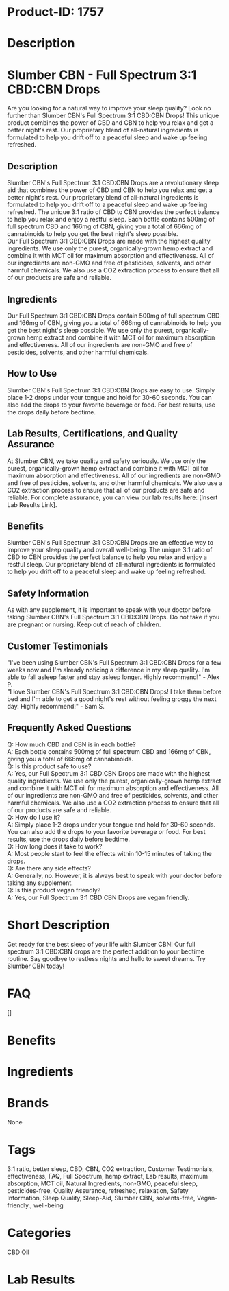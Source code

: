 # Product-ID: 1757

# Description

<h1>Slumber CBN - Full Spectrum 3:1 CBD:CBN Drops</h1>
<p>Are you looking for a natural way to improve your sleep quality? Look no further than Slumber CBN's Full Spectrum 3:1 CBD:CBN Drops! This unique product combines the power of CBD and CBN to help you relax and get a better night's rest. Our proprietary blend of all-natural ingredients is formulated to help you drift off to a peaceful sleep and wake up feeling refreshed.</p>
<h2>Description</h2>
<p>Slumber CBN's Full Spectrum 3:1 CBD:CBN Drops are a revolutionary sleep aid that combines the power of CBD and CBN to help you relax and get a better night's rest. Our proprietary blend of all-natural ingredients is formulated to help you drift off to a peaceful sleep and wake up feeling refreshed. The unique 3:1 ratio of CBD to CBN provides the perfect balance to help you relax and enjoy a restful sleep. Each bottle contains 500mg of full spectrum CBD and 166mg of CBN, giving you a total of 666mg of cannabinoids to help you get the best night's sleep possible.<br />
Our Full Spectrum 3:1 CBD:CBN Drops are made with the highest quality ingredients. We use only the purest, organically-grown hemp extract and combine it with MCT oil for maximum absorption and effectiveness. All of our ingredients are non-GMO and free of pesticides, solvents, and other harmful chemicals. We also use a CO2 extraction process to ensure that all of our products are safe and reliable.</p>
<h2>Ingredients</h2>
<p>Our Full Spectrum 3:1 CBD:CBN Drops contain 500mg of full spectrum CBD and 166mg of CBN, giving you a total of 666mg of cannabinoids to help you get the best night's sleep possible. We use only the purest, organically-grown hemp extract and combine it with MCT oil for maximum absorption and effectiveness. All of our ingredients are non-GMO and free of pesticides, solvents, and other harmful chemicals.</p>
<h2>How to Use</h2>
<p>Slumber CBN's Full Spectrum 3:1 CBD:CBN Drops are easy to use. Simply place 1-2 drops under your tongue and hold for 30-60 seconds. You can also add the drops to your favorite beverage or food. For best results, use the drops daily before bedtime.</p>
<h2>Lab Results, Certifications, and Quality Assurance</h2>
<p>At Slumber CBN, we take quality and safety seriously. We use only the purest, organically-grown hemp extract and combine it with MCT oil for maximum absorption and effectiveness. All of our ingredients are non-GMO and free of pesticides, solvents, and other harmful chemicals. We also use a CO2 extraction process to ensure that all of our products are safe and reliable. For complete assurance, you can view our lab results here: [Insert Lab Results Link].</p>
<h2>Benefits</h2>
<p>Slumber CBN's Full Spectrum 3:1 CBD:CBN Drops are an effective way to improve your sleep quality and overall well-being. The unique 3:1 ratio of CBD to CBN provides the perfect balance to help you relax and enjoy a restful sleep. Our proprietary blend of all-natural ingredients is formulated to help you drift off to a peaceful sleep and wake up feeling refreshed.</p>
<h2>Safety Information</h2>
<p>As with any supplement, it is important to speak with your doctor before taking Slumber CBN's Full Spectrum 3:1 CBD:CBN Drops. Do not take if you are pregnant or nursing. Keep out of reach of children.</p>
<h2>Customer Testimonials</h2>
<p>"I've been using Slumber CBN's Full Spectrum 3:1 CBD:CBN Drops for a few weeks now and I'm already noticing a difference in my sleep quality. I'm able to fall asleep faster and stay asleep longer. Highly recommend!" - Alex P.<br />
"I love Slumber CBN's Full Spectrum 3:1 CBD:CBN Drops! I take them before bed and I'm able to get a good night's rest without feeling groggy the next day. Highly recommend!" - Sam S.</p>
<h2>Frequently Asked Questions</h2>
<p>Q: How much CBD and CBN is in each bottle?<br />
A: Each bottle contains 500mg of full spectrum CBD and 166mg of CBN, giving you a total of 666mg of cannabinoids.<br />
Q: Is this product safe to use?<br />
A: Yes, our Full Spectrum 3:1 CBD:CBN Drops are made with the highest quality ingredients. We use only the purest, organically-grown hemp extract and combine it with MCT oil for maximum absorption and effectiveness. All of our ingredients are non-GMO and free of pesticides, solvents, and other harmful chemicals. We also use a CO2 extraction process to ensure that all of our products are safe and reliable.<br />
Q: How do I use it?<br />
A: Simply place 1-2 drops under your tongue and hold for 30-60 seconds. You can also add the drops to your favorite beverage or food. For best results, use the drops daily before bedtime.<br />
Q: How long does it take to work?<br />
A: Most people start to feel the effects within 10-15 minutes of taking the drops.<br />
Q: Are there any side effects?<br />
A: Generally, no. However, it is always best to speak with your doctor before taking any supplement.<br />
Q: Is this product vegan friendly?<br />
A: Yes, our Full Spectrum 3:1 CBD:CBN Drops are vegan friendly.</p>


# Short Description

<p>Get ready for the best sleep of your life with Slumber CBN! Our full spectrum 3:1 CBD:CBN drops are the perfect addition to your bedtime routine. Say goodbye to restless nights and hello to sweet dreams. Try Slumber CBN today!</p>


# FAQ
[]

# Benefits



# Ingredients



# Brands

None

# Tags

3:1 ratio, better sleep, CBD, CBN, CO2 extraction, Customer Testimonials, effectiveness, FAQ, Full Spectrum, hemp extract, Lab results, maximum absorption, MCT oil, Natural Ingredients, non-GMO, peaceful sleep, pesticides-free, Quality Assurance, refreshed, relaxation, Safety Information, Sleep Quality, Sleep-Aid, Slumber CBN, solvents-free, Vegan-friendly., well-being

# Categories

CBD Oil

# Lab Results
